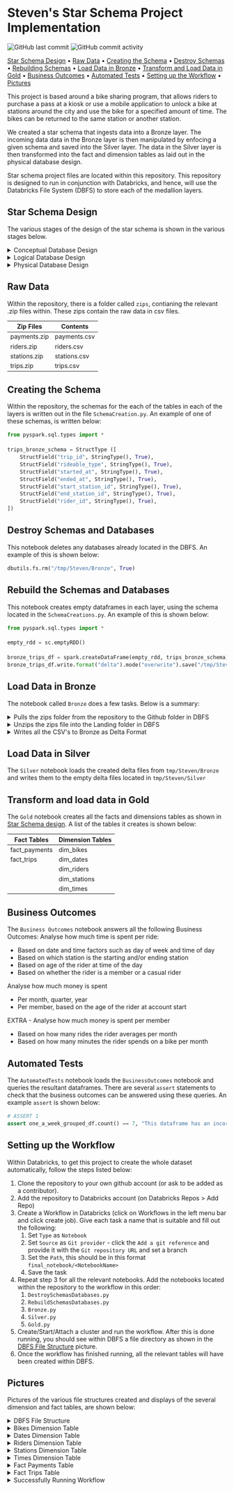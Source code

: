 # Steven's Star Schema Project Implementation
![GitHub last commit](https://img.shields.io/github/last-commit/steviedas/StarSchemaProject)
![GitHub commit activity](https://img.shields.io/github/commit-activity/w/steviedas/StarSchemaProject)

[Star Schema Design](#star-schema-design) •
[Raw Data](#raw-data) •
[Creating the Schema](#creating-the-schema) •
[Destroy Schemas](#destroy-schemas-and-databases) •
[Rebuilding Schemas](#rebuild-the-schemas-and-databases) •
[Load Data in Bronze](#load-data-in-bronze) •
[Transform and Load Data in Gold](#transform-and-load-data-in-gold) •
[Business Outcomes](#business-outcomes) •
[Automated Tests](#automated-tests) •
[Setting up the Workflow](#setting-up-the-workflow) •
[Pictures](#pictures)


This project is based around a bike sharing program, that allows riders to purchase a pass at a kiosk or use a mobile application to unlock a bike at stations around the city and use the bike for a specified amount of time. The bikes can be returned to the same station or another station.

We created a star schema that ingests data into a Bronze layer. The incoming data data in the Bronze layer is then manipulated by enfocing a given schema and saved into the Silver layer. The data in the Silver layer is then transformed into the fact and dimension tables as laid out in the physical database design.

Star schema project files are located within this repository. This repository is designed to run in conjunction with Databricks, and hence, will use the Databricks File System (DBFS) to store each of the medallion layers.

## Star Schema Design
The various stages of the design of the star schema is shown in the various stages below.

   <details>
   <summary>Conceptual Database Design</summary>

   ><p align="center">
   ><img src="https://raw.githubusercontent.com/steviedas/StarSchemaProject/main/pictures/ConceptualDatabaseDesign.png"
   >  alt="Size Limit comment in pull request about bundle size changes"
   >  width="960" height="540">
   ></p>
   >
   
   </details>

   <details>
   <summary>Logical Database Design</summary>

   ><p align="center">
   ><img src="https://raw.githubusercontent.com/steviedas/StarSchemaProject/main/pictures/LogicalDatabaseDesign.png"
   >  alt="Size Limit comment in pull request about bundle size changes"
   >  width="960" height="540"
   ></p>
   >
   
   </details>
  
   <details>
   <summary>Physical Database Design</summary>

   ><p align="center">
   ><img src="https://raw.githubusercontent.com/steviedas/StarSchemaProject/main/pictures/PhysicalDatabaseDesign.png"
   >  alt="Size Limit comment in pull request about bundle size changes"
   >  width="960" height="540"
   ></p>
   >
   
   </details>

## Raw Data
Within the repository, there is a folder called `zips`, contianing the relevant .zip files within. These zips contain the raw data in csv files.

Zip Files     | Contents
------------- | -------------
payments.zip  | payments.csv
riders.zip    | riders.csv
stations.zip  | stations.csv
trips.zip     | trips.csv

## Creating the Schema
Within the repository, the schemas for the each of the tables in each of the layers is written out in the file `SchemaCreation.py`.
An example of one of these schemas, is written below:

```python
from pyspark.sql.types import *

trips_bronze_schema = StructType ([
    StructField("trip_id", StringType(), True),
    StructField("rideable_type", StringType(), True),
    StructField("started_at", StringType(), True),
    StructField("ended_at", StringType(), True),
    StructField("start_station_id", StringType(), True),
    StructField("end_station_id", StringType(), True),
    StructField("rider_id", StringType(), True),
])
```

## Destroy Schemas and Databases
This notebook deletes any databases already located in the DBFS. An example of this is shown below:

```python
dbutils.fs.rm("/tmp/Steven/Bronze", True)
```

## Rebuild the Schemas and Databases
This notebook creates empty dataframes in each layer, using the schema located in the `SchemaCreations.py`. An example of this is shown below:

```python
from pyspark.sql.types import *

empty_rdd = sc.emptyRDD()

bronze_trips_df = spark.createDataFrame(empty_rdd, trips_bronze_schema)
bronze_trips_df.write.format("delta").mode("overwrite").save("/tmp/Steven/Bronze/trips")
```

## Load Data in Bronze
The notebook called `Bronze` does a few tasks. Below is a summary:
 <details>
   <summary>Pulls the zips folder from the repository to the Github folder in DBFS</summary>
   
   >```python
   >!wget "https://github.com/steviedas/StarSchemaProject/raw/main/zips/payments.zip" -P "/dbfs/tmp/Steven/Github/"
   >```  
   
   </details>

<details>
   <summary>Unzips the zips file into the Landing folder in DBFS</summary>
   
   >```python
   >import subprocess
   >import glob
   >zip_files = glob.glob("/dbfs/tmp/Steven/Github/*.zip")
   >for zip_file in zip_files:
   >    extract_to_dir = "/dbfs/tmp/Steven/Landing"
   >    subprocess.call(["unzip", "-d", extract_to_dir, zip_file])
   >```  
   
   </details>

<details>
   <summary>Writes all the CSV's to Bronze as Delta Format</summary>
   
   >```python
   >bronze_trips_df = spark.read.format('csv').load("/tmp/Steven/Landing/trips.csv", schema = trips_bronze_schema)
   >bronze_trips_df.write.format("delta").mode("overwrite").save("/tmp/Steven/Bronze/trips")
   >```  
   
   </details>

## Load Data in Silver
The `Silver` notebook loads the created delta files from `tmp/Steven/Bronze` and writes them to the empty delta files located in `tmp/Steven/Silver`

## Transform and load data in Gold
The `Gold` notebook creates all the facts and dimensions tables as shown in [Star Schema design](#star-schema-design). A list of the tables it creates is shown below:


|Fact Tables   | Dimension Tables |
|------------- | -----------------|
|fact_payments | dim_bikes        |
|fact_trips    | dim_dates        |
|              | dim_riders       |
|              | dim_stations     |
|              | dim_times        |

## Business Outcomes
The `Business Outcomes` notebook answers all the following Business Outcomes:
Analyse how much time is spent per ride:
* Based on date and time factors such as day of week and time of day
* Based on which station is the starting and/or ending station
* Based on age of the rider at time of the day
* Based on whether the rider is a member or a casual rider

Analyse how much money is spent
* Per month, quarter,  year
* Per member, based on the age of the rider at account start

EXTRA - Analyse how much money is spent per member
* Based on how many rides the rider averages per month
* Based on how many minutes the rider spends on a bike per month 

## Automated Tests
The `AutomatedTests` notebook loads the `BusinessOutcomes` notebook and queries the resultant dataframes. There are several `assert` statements to check that the business outcomes can be answered using these queries. An example `assert` is shown below:

```python
# ASSERT 1
assert one_a_week_grouped_df.count() == 7, "This dataframe has an incorrect number of rows"
```

## Setting up the Workflow
Within Databricks, to get this project to create the whole dataset automatically, follow the steps listed below:
1. Clone the repository to your own github account (or ask to be added as a contributor).
2. Add the repository to Databricks account (on Databricks Repos > Add Repo)
3. Create a Workflow in Databricks (click on Workflows in the left menu bar and click create job). Give each task a name that is suitable and fill out the following:
   1. Set `Type` as `Notebook`
   2. Set `Source` as `Git provider` - click the `Add a git reference` and provide it with the `Git repository URL` and set a branch
   3. Set the `Path`, this should be in this format `final_notebook/<NotebookName>`
   4. Save the task
4. Repeat step 3 for all the relevant notebooks. Add the notebooks located within the repository to the workflow in this order: 
   1. `DestroySchemasDatabases.py`
   2. `RebuildSchemasDatabases.py`
   3. `Bronze.py`
   4. `Silver.py`
   5. `Gold.py`
5. Create/Start/Attach a cluster and run the workflow. After this is done running, you should see within DBFS a file directory as shown in the [DBFS File Structure](#pictures) picture.
6. Once the workflow has finished running, all the relevant tables will have been created within DBFS.

## Pictures
Pictures of the various file structures created and displays of the several dimension and fact tables, are shown below:

   <details>
   <summary>DBFS File Structure</summary>

   ><p align="center">
   ><img src="https://github.com/steviedas/StarSchemaProject/raw/main/pictures/DeltaTables.png"
   >  alt="Size Limit comment in pull request about bundle size changes"
   ></p>
   >
   
   </details>

   <details>
   <summary>Bikes Dimension Table</summary>

   ><p align="center">
   ><img src="https://github.com/steviedas/StarSchemaProject/raw/main/pictures/dim_bikes.png"
   >  alt="Size Limit comment in pull request about bundle size changes"
   ></p>
   >
   
   </details>
  
   <details>
   <summary>Dates Dimension Table</summary>

   ><p align="center">
   ><img src="https://github.com/steviedas/StarSchemaProject/raw/main/pictures/dim_dates.png"
   >  alt="Size Limit comment in pull request about bundle size changes"
   ></p>
   >
   
   </details>
   
   <details>
      
   <summary>Riders Dimension Table</summary>

   ><p align="center">
   ><img src="https://github.com/steviedas/StarSchemaProject/raw/main/pictures/dim_riders.png"
   >  alt="Size Limit comment in pull request about bundle size changes"
   ></p>
   >
   
   </details>
   
   <details>
      
   <summary>Stations Dimension Table</summary>

   ><p align="center">
   ><img src="https://github.com/steviedas/StarSchemaProject/raw/main/pictures/dim_stations.png"
   >  alt="Size Limit comment in pull request about bundle size changes"
   ></p>
   >
   
   </details>
   
   <details>
      
   <summary>Times Dimension Table</summary>

   ><p align="center">
   ><img src="https://github.com/steviedas/StarSchemaProject/raw/main/pictures/dim_times.png"
   >  alt="Size Limit comment in pull request about bundle size changes"
   ></p>
   >
   
   </details>
   
   <details>
      
   <summary>Fact Payments Table</summary>

   ><p align="center">
   ><img src="https://github.com/steviedas/StarSchemaProject/raw/main/pictures/fact_payments.png"
   >  alt="Size Limit comment in pull request about bundle size changes"
   ></p>
   >
   
   </details>
   
   <details>
      
   <summary>Fact Trips Table</summary>

   ><p align="center">
   ><img src="https://github.com/steviedas/StarSchemaProject/raw/main/pictures/fact_trips.png"
   >  alt="Size Limit comment in pull request about bundle size changes"
   ></p>
   >
   
   </details>
   
   <details>
      
   <summary>Successfully Running Workflow</summary>

   ><p align="center">
   ><img src="https://github.com/steviedas/StarSchemaProject/raw/main/pictures/StevenWorkFlowFinal1.png"
   >  alt="Size Limit comment in pull request about bundle size changes"
   ></p>

   ><p align="center">
   ><img src="https://github.com/steviedas/StarSchemaProject/raw/main/pictures/StevenWorkFlowFinal2.png"
   >  alt="Size Limit comment in pull request about bundle size changes"
   ></p>
      
   </details>
